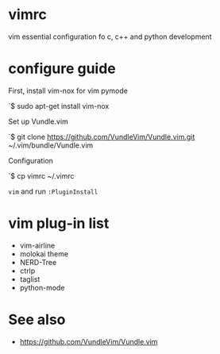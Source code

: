 # vimrc
vim essential configuration fo c, c++ and python development


# configure guide

First, install vim-nox for vim pymode

`$ sudo apt-get install vim-nox

Set up Vundle.vim

`$ git clone https://github.com/VundleVim/Vundle.vim.git ~/.vim/bundle/Vundle.vim

Configuration

`$ cp vimrc ~/.vimrc

`vim` and run `:PluginInstall`


# vim plug-in list

* vim-airline
* molokai theme
* NERD-Tree
* ctrlp
* taglist
* python-mode


# See also

* https://github.com/VundleVim/Vundle.vim

